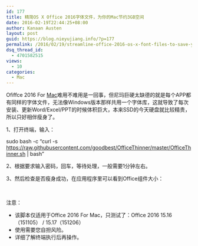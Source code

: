 ```yaml
---
id: 177
title: 精简OS X Office 2016字体文件，为你的Mac节约3GB空间
date: 2016-02-19T22:44:25+08:00
author: Kanaan Austen
layout: post
guid: https://blog.nieyujiang.info/?p=177
permalink: /2016/02/19/streamline-office-2016-os-x-font-files-to-save-your-mac-3gb/
dsq_thread_id:
  - 4701582515
views:
  - 10
categories:
  - Mac
---
```

Ofiffce 2016 For [Mac](http://www.abclite.cn/tag/mac)难用不难用是一回事，但尼玛巨硬太缺德的就是每个APP都有同样的字体文件，无法像Windows版本那样共用一个字体库，这就导致了每次安装、更新Word/Excel/PPT的时候体积巨大，本来SSD的今天硬盘就比较精贵，所以只好相伴瘦身了。

1、打开终端，输入：

sudo bash -c “curl -s https://raw.githubusercontent.com/goodbest/OfficeThinner/master/OfficeThinner.sh | bash”

2、根据要求输入密码，回车，等待处理，一般需要1分钟左右。

3、然后检查是否瘦身成功，在应用程序里可以看到Office组件大小：

&nbsp;

注意：

  * 该脚本仅适用于Office 2016 For Mac，只测试了：Office 2016 15.16（151105） / 15.17（151206）
  * 使用需要您自担风险。
  * 详细了解终端执行后再操作。